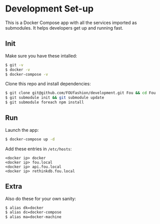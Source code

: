 # Development Set-up

This is a Docker Compose app with all the services imported as submodules. It helps developers get up and running fast.

## Init

Make sure you have these intalled:

```bash
$ git -v
$ docker -v
$ docker-compose -v
```
Clone this repo and install dependencies:

```bash
$ git clone git@github.com/FOUfashion/development.git Fou && cd Fou
$ git submodule init && git submodule update
$ git submodule foreach npm install
```

## Run

Launch the app:

```bash
$ docker-compose up -d
```

Add these entries in `/etc/hosts`:

```
<docker ip> docker
<docker ip> fou.local
<docker ip> api.fou.local
<docker ip> rethinkdb.fou.local
```

## Extra

Also do these for your own sanity:

```bash
$ alias dk=docker
$ alias dc=docker-compose
$ alias ma=docker-machine
```
